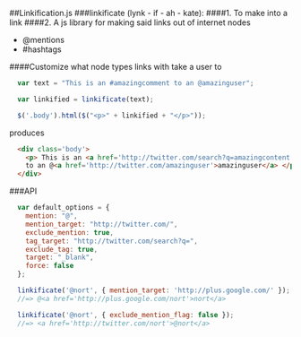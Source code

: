 ##Linkification.js
###linkificate (lynk - if - ah - kate): 
####1. To make into a link
####2. A js library for making said links out of internet nodes

- @mentions
- #hashtags

####Customize what node types links with take a user to

```javascript
  var text = "This is an #amazingcomment to an @amazinguser";

  var linkified = linkificate(text);

  $('.body').html($("<p>" + linkified + "</p>"));
```
produces

```html
  <div class='body'>
    <p> This is an <a href='http://twitter.com/search?q=amazingcontent'>#amazingcomment</a> 
    to an @<a href='http://twitter.com/amazinguser'>amazinguser</a> </p>
  </div>
```

###API
```javascript
  var default_options = {
    mention: "@",
    mention_target: "http://twitter.com/",
    exclude_mention: true,
    tag_target: "http://twitter.com/search?q=",
    exclude_tag: true,
    target: "_blank",
    force: false
  };
```

```javascript
  linkificate('@nort', { mention_target: 'http://plus.google.com/' });
  //=> @<a href='http://plus.google.com/nort'>nort</a>

  linkificate('@nort', { exclude_mention_flag: false });
  //=> <a href='http://twitter.com/nort'>@nort</a>
  
```